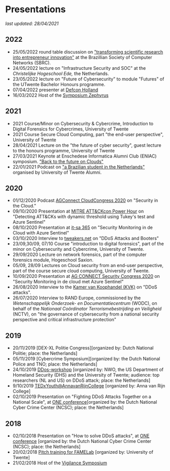 # Presentations
*last updated: 28/04/2021*

## 2022

 
- 25/05/2022 round table discussion on ["transforming scientific research into entrepreneur innovation"](http://sbrc2022.sbc.org.br/en/hackathon/) at the Brazillian Society of Computer Networks (SBRC).
- 24/05/2022 lecture on "Infrastructure Security and SOC" at the *Christelijke Hogeschool Ede,* the Netherlands.
- 23/05/2022 lecture on "Future of Cybersecurity" to module "Futures" of the UTwente Bachelor Honours programme.
- 07/04/2022 presenter at [Defcon Holland](https://www.defconholland.org/)
- 16/03/2022 Host of the [Symposium Zephyrus](https://symposia.inter-actief.utwente.nl/zephyrus)

## 2021
- 2021 Course/Minor on Cybersecurity & Cybercrime, Introduction to Digital Forensics for Cybercrimes, University of Twente 
- 2021 Course Secure Cloud Computing, part "the end-user perspective", University of Twente
- 28/04/2021 Lecture on the "the future of cyber security", guest lecture to the honours programme, University of Twente
- 27/03/2021 Keynote at Enschedese Informatica Alumni Club (ENIAC) symposium. ["Back to the future on Clouds"](https://www.youtube.com/watch?v=SRaPB3sd1ic)
- 22/01/2021 Podcast on ["a Brazilian student in the Netherlands"](https://soundcloud.com/university-of-twente/i-am-a-pro-cyber-security) organised by University of Twente Alumni.

## 2020
- 01/12/2020 Podcast [AGConnect CloudCongress 2020](https://soundcloud.com/user-236466459/podcast-cloudcongres-northwave?tid=TIDP503960X27ED0BEBC3CB48A1956E0CF93BC86C4DYI5&utm_campaign=AGC_cloudcongres&utm_medium=email&utm_source=SMG&utm_content=92_EM1%20Deelnemers%20Cloud%20Congres%202020) on "Security in the Cloud."
- 09/10/2020 Presentation at [MITRE ATT&CKcon Power Hour](https://www.youtube.com/watch?v=elZ7RST51zs) on "Detecting ATT&CKs with dynamic threshold using Tukey's test and Azure Sentinel"
- 08/10/2020 Presentation at [it-sa 365](https://www.itsa365.de/ActionArea/NorthwaveS247SocPoweredByMicrosoftAzureSentinel) on "Security Monitoring in de Cloud with Azure Sentinel"
- 03/10/2020 Interview to [tweakers.net](https://tweakers.net/reviews/8216/4/de-destructiviteit-van-ddos-aanvallen-mirai-en-andere-botnets.html) on "DDoS Attacks and Booters"
- 23/09,30/09, 07/10 Course "introduction to digital forensics", part of the minor on Cybersecurity and Cybercrime, University of Twente.
- 29/09/2020 Lecture on network forensics, part of the computer forensics module, Hogeschool Saxion.
- 05/09, 28/09 Lectures on Cloud security from an end-user perspective, part of the course secure cloud computing, University of Twente.
- 10/09/2020 Presentation at [AG CONNECT Security Congress 2020](https://securitycongres.nl/team/jair-santanna/) on "Security Monitoring in de cloud met Azure Sentinel"
- 26/08/2020 Interview to the [Kamer van Koophandel (KVK)](https://www.kvk.nl/advies-en-informatie/fraude/help-een-ddos-aanval-wat-nu/) on "DDoS attacks".
- 26/07/2020 Interview to RAND Europe, commissioned by the *Wetenschappelijk Onderzoek- en Documentatiecentrum* (WODC), on behalf of the *Nationaal Coördinator Terrorismebestrijding en Veiligheid* (NCTV), on "the governance of cybersecurity from a national security perspective and critical infrastructure protection"

## 2019
- 20/11/2019 [DEX-XL Politie Congress][organized by: Dutch National Politie; place: the Netherlands]
- 05/11/2019 [Cybercrime Symposium][organized by: the Dutch National Police and TNO; place: the Netherlands]
- 24/10/2019 [DDos-workshop](https://www.dcypher.nl/en/international-collaboration-against-ddos-attacks) [organized by: NWO, the US Department of Homeland Security (DHS) and the University of Twente; audience: top researchers (NL and US) on DDoS attack; place: the Netherlands]
- 9/10/2019 [TEDxYouth@AnnavanRijnCollege](https://www.ted.com/tedx/events/32888) [organized by: Anna van Rijn College]
- 02/10/2019 Presentation on "Fighting DDoS Attacks Together on a National Scale", at [ONE conference](https://one-conference.nl/schedule-2019/day-2/parallel-tracks/the-anti-ddos-coalition-how-a-one-of-a-kind-cooperation-is-making-a-point-in-fighting-ddos-attacks-in-the-netherlands-and-beyond)[organized by: the Dutch National Cyber Crime Center (NCSC); place: the Netherlands]

## 2018
- 02/10/2018 Presentation on "How to solve DDoS attacks", at [ONE conference](https://one-conference.nl/schedule-2018/day2/parallel-tracks/professionalizing-incident-respone-network-defense-ethics-standards-and-self-governance-1-1) [organized by: the Dutch National Cyber Crime Center (NCSC); place: the Netherlands]
- 20/02/2018 [Pitch training for FAMELab](https://vimeo.com/318470345/c27cb73d6a) [organized by: University of Twente]
- 21/02/2018 Host of the [Vigilance Symposium](https://symposia.inter-actief.utwente.nl/vigilance/)
